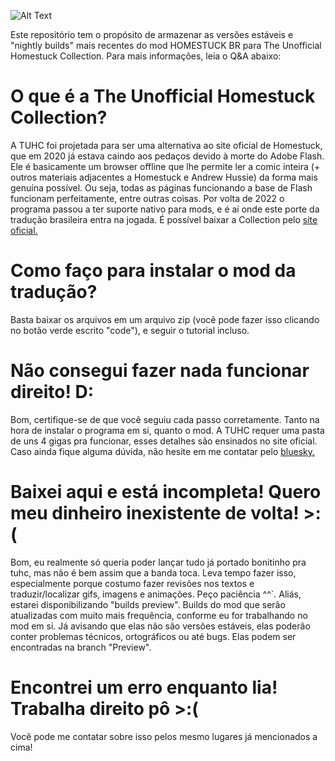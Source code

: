 ![Alt Text](https://file.garden/W_YK-xbTQ02p2TGX/the%20brazilian%20mod.png)

Este repositório tem o propósito de armazenar as versões estáveis e "nightly builds" mais recentes do mod HOMESTUCK BR para The Unofficial Homestuck Collection. Para mais informações, leia o Q&A abaixo:
# O que é a The Unofficial Homestuck Collection?
A TUHC foi projetada para ser uma alternativa ao site oficial de Homestuck, que em 2020 já estava caindo aos pedaços devido à morte do Adobe Flash. Ele é basicamente um browser offline que lhe permite ler a comic inteira (+ outros materiais adjacentes a Homestuck e Andrew Hussie) da forma mais genuína possível. Ou seja, todas as páginas funcionando a base de Flash funcionam perfeitamente, entre outras coisas. Por volta de 2022 o programa passou a ter suporte nativo para mods, e é aí onde este porte da tradução brasileira entra na jogada. É possível baixar a Collection pelo [site oficial.](https://homestuck.github.io)
# Como faço para instalar o mod da tradução?
Basta baixar os arquivos em um arquivo zip (você pode fazer isso clicando no botão verde escrito "code"), e seguir o tutorial incluso.
# Não consegui fazer nada funcionar direito! D:
Bom, certifique-se de que você seguiu cada passo corretamente. Tanto na hora de instalar o programa em si, quanto o mod. A TUHC requer uma pasta de uns 4 gigas pra funcionar, esses detalhes são ensinados no site oficial. Caso ainda fique alguma dúvida, não hesite em me contatar pelo [bluesky.](https://bsky.app/profile/homestuckbr.bsky.social)
# Baixei aqui e está incompleta! Quero meu dinheiro inexistente de volta! >:(
Bom, eu realmente só queria poder lançar tudo já portado bonitinho pra tuhc, mas não é bem assim que a banda toca. Leva tempo fazer isso, especialmente porque costumo fazer revisões nos textos e traduzir/localizar gifs, imagens e animações. Peço paciência ^^`. Aliás, estarei disponibilizando "builds preview". Builds do mod que serão atualizadas com muito mais frequência, conforme eu for trabalhando no mod em si. Já avisando que elas não são versões estáveis, elas poderão conter problemas técnicos, ortográficos ou até bugs. Elas podem ser encontradas na branch "Preview".
# Encontrei um erro enquanto lia! Trabalha direito pô >:(
Você pode me contatar sobre isso pelos mesmo lugares já mencionados a cima!
